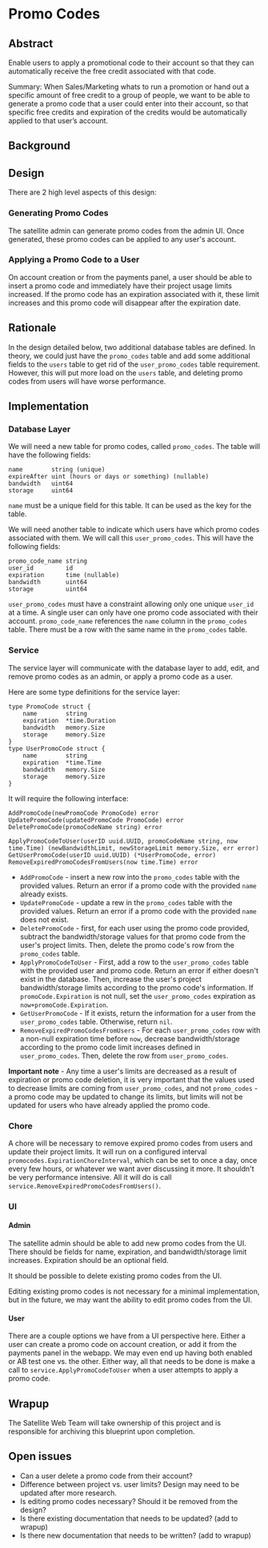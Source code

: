 # Promo Codes 

## Abstract

Enable users to apply a promotional code to their account so that they can automatically receive the free credit associated with that code.

Summary: When Sales/Marketing whats to run a promotion or hand out a specific amount of free credit to a group of people, we want to be able to generate a promo code that a user could enter into their account, so that specific free credits and expiration of the credits would be automatically applied to that user’s account.

## Background


## Design

There are 2 high level aspects of this design:

### Generating Promo Codes

The satellite admin can generate promo codes from the admin UI. Once generated, these promo codes can be applied to any user's account.

### Applying a Promo Code to a User

On account creation or from the payments panel, a user should be able to insert a promo code and immediately have their project usage limits increased. If the promo code has an expiration associated with it, these limit increases and this promo code will disappear after the expiration date.

## Rationale

In the design detailed below, two additional database tables are defined. In theory, we could just have the `promo_codes` table and add some additional fields to the `users` table to get rid of the `user_promo_codes` table requirement. However, this will put more load on the `users` table, and deleting promo codes from users will have worse performance.

## Implementation

### Database Layer

We will need a new table for promo codes, called `promo_codes`. The table will have the following fields:
```
name        string (unique)
expireAfter uint (hours or days or something) (nullable)
bandwidth   uint64
storage     uint64
```
`name` must be a unique field for this table. It can be used as the key for the table.

We will need another table to indicate which users have which promo codes associated with them. We will call this `user_promo_codes`. This will have the following fields:
```
promo_code_name string
user_id         id
expiration      time (nullable)
bandwidth       uint64
storage         uint64
```
`user_promo_codes` must have a constraint allowing only one unique `user_id` at a time. A single user can only have one promo code associated with their account. `promo_code_name` references the `name` column in the `promo_codes` table. There must be a row with the same name in the `promo_codes` table.

### Service

The service layer will communicate with the database layer to add, edit, and remove promo codes as an admin, or apply a promo code as a user.

Here are some type definitions for the service layer:
```
type PromoCode struct {
    name        string
    expiration  *time.Duration
    bandwidth   memory.Size
    storage     memory.Size
}
type UserPromoCode struct {
    name        string
    expiration  *time.Time
    bandwidth   memory.Size
    storage     memory.Size
}
```

It will require the following interface:

```
AddPromoCode(newPromoCode PromoCode) error
UpdatePromoCode(updatedPromoCode PromoCode) error
DeletePromoCode(promoCodeName string) error

ApplyPromoCodeToUser(userID uuid.UUID, promoCodeName string, now time.Time) (newBandwidthLimit, newStorageLimit memory.Size, err error)
GetUserPromoCode(userID uuid.UUID) (*UserPromoCode, error)
RemoveExpiredPromoCodesFromUsers(now time.Time) error
```

* `AddPromoCode` - insert a new row into the `promo_codes` table with the provided values. Return an error if a promo code with the provided `name` already exists.
* `UpdatePromoCode` - update a rew in the `promo_codes` table with the provided values. Return an error if a promo code with the provided `name` does not exist.
* `DeletePromoCode` - first, for each user using the promo code provided, subtract the bandwidth/storage values for that promo code from the user's project limits. Then, delete the promo code's row from the `promo_codes` table.
* `ApplyPromoCodeToUser` - First, add a row to the `user_promo_codes` table with the provided user and promo code. Return an error if either doesn't exist in the database. Then, increase the user's project bandwidth/storage limits according to the promo code's information. If `promoCode.Expiration` is not null, set the `user_promo_codes` expiration as `now+promoCode.Expiration`.
* `GetUserPromoCode` - If it exists, return the information for a user from the `user_promo_codes` table. Otherwise, return `nil`.
* `RemoveExpiredPromoCodesFromUsers` - For each `user_promo_codes` row with a non-null expiration time before `now`, decrease bandwidth/storage according to the promo code limit increases defined in `user_promo_codes`. Then, delete the row from `user_promo_codes`.

**Important note** - Any time a user's limits are decreased as a result of expiration or promo code deletion, it is very important that the values used to decrease limits are coming from `user_promo_codes`, and not `promo_codes` - a promo code may be updated to change its limits, but limits will not be updated for users who have already applied the promo code.

### Chore

A chore will be necessary to remove expired promo codes from users and update their project limits. It will run on a configured interval `promocodes.ExpirationChoreInterval`, which can be set to once a day, once every few hours, or whatever we want aver discussing it more. It shouldn't be very performance intensive. All it will do is call `service.RemoveExpiredPromoCodesFromUsers()`.

### UI
#### **Admin**
The satellite admin should be able to add new promo codes from the UI. There should be fields for name, expiration, and bandwidth/storage limit increases. Expiration should be an optional field.

It should be possible to delete existing promo codes from the UI.

Editing existing promo codes is not necessary for a minimal implementation, but in the future, we may want the ability to edit promo codes from the UI.

#### **User**
There are a couple options we have from a UI perspective here. Either a user can create a promo code on account creation, or add it from the payments panel in the webapp. We may even end up having both enabled or AB test one vs. the other. Either way, all that needs to be done is make a call to `service.ApplyPromoCodeToUser` when a user attempts to apply a promo code.

## Wrapup

The Satellite Web Team will take ownership of this project and is responsible for archiving this blueprint upon completion.

## Open issues

* Can a user delete a promo code from their account?
* Difference between project vs. user limits? Design may need to be updated after more research.
* Is editing promo codes necessary? Should it be removed from the design?
* Is there existing documentation that needs to be updated? (add to wrapup)
* Is there new documentation that needs to be written? (add to wrapup)